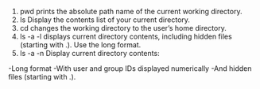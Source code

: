 1. pwd prints the absolute path name of the current working directory.
2. ls Display the contents list of your current directory.
3. cd changes the working directory to the user’s home directory.
4. ls -a -l displays current directory contents, including hidden files (starting with .). Use the long format.
5. ls -a -n Display current directory contents:

-Long format
-With user and group IDs displayed numerically
-And hidden files (starting with .).
